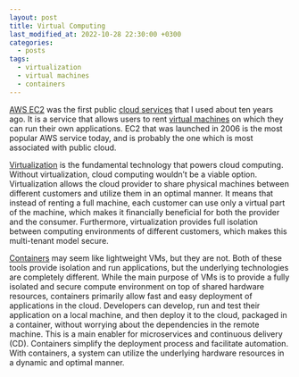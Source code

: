 ```yaml
---
layout: post
title: Virtual Computing
last_modified_at: 2022-10-28 22:30:00 +0300
categories: 
  - posts
tags:
  - virtualization
  - virtual machines
  - containers 
---
```

[AWS EC2](https://aws.amazon.com/ec2/) was the first public [cloud services](/wiki/cloud) that I used about ten years ago. It is a service that allows users to rent [virtual machines](/wiki/virtualization#virtual-machines) on which they can run their own applications. EC2 that was launched in 2006 is the most popular AWS service today, and is probably the one which is most associated with public cloud. 

[Virtualization](/wiki/virtualization) is the fundamental technology that powers cloud computing. Without virtualization, cloud computing wouldn’t be a viable option. Virtualization allows the cloud provider to share physical machines between different customers and utilize them in an optimal manner. It means that instead of renting a full machine, each customer can use only a virtual part of the machine, which makes it financially beneficial for both the provider and the consumer. Furthermore, virtualization provides full isolation between computing environments of different customers, which makes this multi-tenant model secure. 

[Containers](/wiki/virtualization#containers) may seem like lightweight VMs, but they are not. Both of these tools provide isolation and run applications, but the underlying technologies are completely different. While the main purpose of VMs is to provide a fully isolated and secure compute environment on top of shared hardware resources, containers primarily allow fast and easy deployment of applications in the cloud. Developers can develop, run and test their application on a local machine, and then deploy it to the cloud, packaged in a container, without worrying about the dependencies in the remote machine. This is a main enabler for microservices and continuous delivery (CD). Containers simplify the deployment process and facilitate automation. With containers, a system can utilize the underlying hardware resources in a dynamic and optimal manner.


